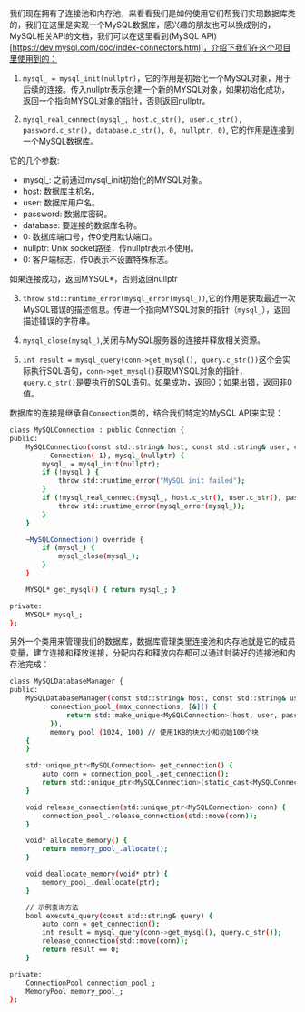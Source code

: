 我们现在拥有了连接池和内存池，来看看我们是如何使用它们帮我们实现数据库类的，我们在这里是实现一个MySQL数据库，感兴趣的朋友也可以换成别的，MySQL相关API的文档，我们可以在这里看到(MySQL API)[https://dev.mysql.com/doc/index-connectors.html]，介绍下我们在这个项目里使用到的：

1. `mysql_ = mysql_init(nullptr)`，它的作用是初始化一个MySQL对象，用于后续的连接。传入nullptr表示创建一个新的MYSQL对象，如果初始化成功，返回一个指向MYSQL对象的指针，否则返回nullptr。

2. `mysql_real_connect(mysql_, host.c_str(), user.c_str(), password.c_str(), database.c_str(), 0, nullptr, 0)`, 它的作用是连接到一个MySQL数据库。

它的几个参数:
- mysql_: 之前通过mysql_init初始化的MYSQL对象。
- host: 数据库主机名。
- user: 数据库用户名。
- password: 数据库密码。
- database: 要连接的数据库名称。
- 0: 数据库端口号，传0使用默认端口。
- nullptr: Unix socket路径，传nullptr表示不使用。
- 0: 客户端标志，传0表示不设置特殊标志。

如果连接成功，返回MYSQL*，否则返回nullptr

3. `throw std::runtime_error(mysql_error(mysql_))`,它的作用是获取最近一次MySQL错误的描述信息。传进一个指向MYSQL对象的指针（`mysql_`），返回描述错误的字符串。

4. `mysql_close(mysql_)`,关闭与MySQL服务器的连接并释放相关资源。

5. `int result = mysql_query(conn->get_mysql(), query.c_str())`这个会实际执行SQL语句，`conn->get_mysql()`获取MYSQL对象的指针，`query.c_str()`是要执行的SQL语句。如果成功，返回0；如果出错，返回非0值。

数据库的连接是继承自`Connection`类的，结合我们特定的MySQL API来实现：

```bash
class MySQLConnection : public Connection {
public:
    MySQLConnection(const std::string& host, const std::string& user, const std::string& password, const std::string& database)
        : Connection(-1), mysql_(nullptr) {
        mysql_ = mysql_init(nullptr);
        if (!mysql_) {
            throw std::runtime_error("MySQL init failed");
        }
        if (!mysql_real_connect(mysql_, host.c_str(), user.c_str(), password.c_str(), database.c_str(), 0, nullptr, 0)) {
            throw std::runtime_error(mysql_error(mysql_));
        }
    }

    ~MySQLConnection() override {
        if (mysql_) {
            mysql_close(mysql_);
        }
    }

    MYSQL* get_mysql() { return mysql_; }

private:
    MYSQL* mysql_;
};
```

另外一个类用来管理我们的数据库，数据库管理类里连接池和内存池就是它的成员变量，建立连接和释放连接，分配内存和释放内存都可以通过封装好的连接池和内存池完成：

```bash
class MySQLDatabaseManager {
public:
    MySQLDatabaseManager(const std::string& host, const std::string& user, const std::string& password, const std::string& database, size_t max_connections)
        : connection_pool_(max_connections, [&]() {
              return std::make_unique<MySQLConnection>(host, user, password, database);
          }),
          memory_pool_(1024, 100) // 使用1KB的块大小和初始100个块
    {
    }

    std::unique_ptr<MySQLConnection> get_connection() {
        auto conn = connection_pool_.get_connection();
        return std::unique_ptr<MySQLConnection>(static_cast<MySQLConnection*>(conn.release()));
    }

    void release_connection(std::unique_ptr<MySQLConnection> conn) {
        connection_pool_.release_connection(std::move(conn));
    }

    void* allocate_memory() {
        return memory_pool_.allocate();
    }

    void deallocate_memory(void* ptr) {
        memory_pool_.deallocate(ptr);
    }

    // 示例查询方法
    bool execute_query(const std::string& query) {
        auto conn = get_connection();
        int result = mysql_query(conn->get_mysql(), query.c_str());
        release_connection(std::move(conn));
        return result == 0;
    }

private:
    ConnectionPool connection_pool_;
    MemoryPool memory_pool_;
};
```